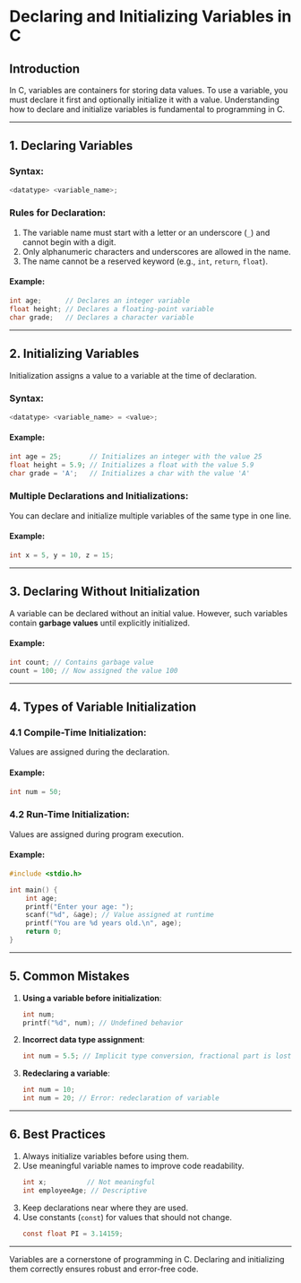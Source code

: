 # Declaring and Initializing Variables in C

## Introduction

In C, variables are containers for storing data values. To use a variable, you must declare it first and optionally initialize it with a value. Understanding how to declare and initialize variables is fundamental to programming in C.

---

## 1. Declaring Variables

### Syntax:

```c
<datatype> <variable_name>;
```

### Rules for Declaration:

1. The variable name must start with a letter or an underscore (`_`) and cannot begin with a digit.
2. Only alphanumeric characters and underscores are allowed in the name.
3. The name cannot be a reserved keyword (e.g., `int`, `return`, `float`).

#### Example:

```c
int age;      // Declares an integer variable
float height; // Declares a floating-point variable
char grade;   // Declares a character variable
```

---

## 2. Initializing Variables

Initialization assigns a value to a variable at the time of declaration.

### Syntax:

```c
<datatype> <variable_name> = <value>;
```

#### Example:

```c
int age = 25;       // Initializes an integer with the value 25
float height = 5.9; // Initializes a float with the value 5.9
char grade = 'A';   // Initializes a char with the value 'A'
```

### Multiple Declarations and Initializations:

You can declare and initialize multiple variables of the same type in one line.

#### Example:

```c
int x = 5, y = 10, z = 15;
```

---

## 3. Declaring Without Initialization

A variable can be declared without an initial value. However, such variables contain **garbage values** until explicitly initialized.

#### Example:

```c
int count; // Contains garbage value
count = 100; // Now assigned the value 100
```

---

## 4. Types of Variable Initialization

### 4.1 Compile-Time Initialization:

Values are assigned during the declaration.

#### Example:

```c
int num = 50;
```

### 4.2 Run-Time Initialization:

Values are assigned during program execution.

#### Example:

```c
#include <stdio.h>

int main() {
    int age;
    printf("Enter your age: ");
    scanf("%d", &age); // Value assigned at runtime
    printf("You are %d years old.\n", age);
    return 0;
}
```

---

## 5. Common Mistakes

1. **Using a variable before initialization**:

   ```c
   int num;
   printf("%d", num); // Undefined behavior
   ```

2. **Incorrect data type assignment**:

   ```c
   int num = 5.5; // Implicit type conversion, fractional part is lost
   ```

3. **Redeclaring a variable**:
   ```c
   int num = 10;
   int num = 20; // Error: redeclaration of variable
   ```

---

## 6. Best Practices

1. Always initialize variables before using them.
2. Use meaningful variable names to improve code readability.
   ```c
   int x;          // Not meaningful
   int employeeAge; // Descriptive
   ```
3. Keep declarations near where they are used.
4. Use constants (`const`) for values that should not change.
   ```c
   const float PI = 3.14159;
   ```

---

Variables are a cornerstone of programming in C. Declaring and initializing them correctly ensures robust and error-free code.
